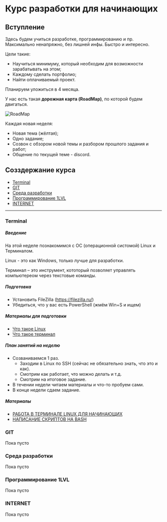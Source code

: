 # Курс разработки для начинающих


Вступление
------------
Здесь будем учиться разработке, программированию и пр. Максимально ненапряжно, без лишней инфы. Быстро и интересно.

Цели такие: 
- Научиться минимуму, который необходим для возможности зарабатывать на этом;
- Каждому сделать портфолио;
- Найти оплачиваемый проект. 

Планируем уложиться в 4 месяца.

У нас есть такая **дорожная карта (RoadMap)**, по которой будем двигаться.

![RoadMap](https://github.com/dimitori/begginer_dev_course/blob/master/img/roadmaps/main_roadmap.png?raw=true)

Каждая новая неделя: 
- Новая тема (жёлтая);
- Одно задание;
- Созвон с обзором новой  темы и разбором прошлого задания и работ;
- Общение по  текущей теме - discord.

Созздержание курса
-----------------

- [Terminal](#terminal)
- [GIT](#git)
- [Среда разработки](#среда-разработки)
- [Программирование 1LVL](#программирование-1lvl)
- [INTERNET](#internet)

-------

### Terminal

##### Введение

На этой неделе познакомимся с ОС (операционной систомой) Linux и Терминалом. 

Linux - это как Windows, только лучше для разработки.

Терминал – это инструмент, кототорый позволяет управлять компьютереом через текстовые команды.

##### Подготовка
- Установить FileZilla (https://filezilla.ru/)
- Убедиться, что у вас есть PowerShell (жмём Win+S и ищем)

##### Материалы для подготовки
- [Что такое Linux](https://zen.yandex.ru/media/id/5d2ef4cabc228f00aec37456/chto-takoe-linux-i-pochemu-my-rekomenduem-ego-ispolzovat-5e2009eba3f6e400b5c402f9?utm_source=serp)
- [Что такое терминал](https://samoedd.com/soft/terminal-unix)


##### План занятий на неделю
- Созваниваемся 1 раз.
  - Заходим в Linux по SSH (сейчас не обязательно знать, что это и как).
  - Смотрим как работает, что можно делать и т.д.
  - Смотрим на итоговое задание.
- В течении недели читаем материалы и что-то пробуем сами.
- В конце недели сдаем задание.


##### Материалы
- [РАБОТА В ТЕРМИНАЛЕ LINUX ДЛЯ НАЧИНАЮЩИХ](https://losst.ru/rabota-v-terminale-linux-dlya-nachinayushhih)
- [НАПИСАНИЕ СКРИПТОВ НА BASH](https://losst.ru/napisanie-skriptov-na-bash)



### GIT

Пока пусто


### Среда разработки

Пока пусто


### Программирование 1LVL

Пока пусто


### INTERNET

Пока пусто


